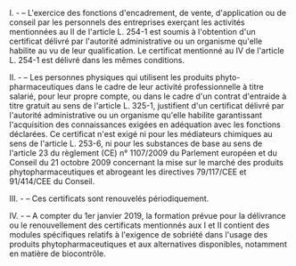 I. - – L'exercice des fonctions d'encadrement, de vente, d'application ou de conseil par les personnels des entreprises exerçant les activités mentionnées au II de l'article L. 254-1 est soumis à l'obtention d'un certificat délivré par l'autorité administrative ou un organisme qu'elle habilite au vu de leur qualification. Le certificat mentionné au IV de l'article L. 254-1 est délivré dans les mêmes conditions.

II. - – Les personnes physiques qui utilisent les produits phyto-pharmaceutiques dans le cadre de leur activité professionnelle à titre salarié, pour leur propre compte, ou dans le cadre d'un contrat d'entraide à titre gratuit au sens de l'article L. 325-1, justifient d'un certificat délivré par l'autorité administrative ou un organisme qu'elle habilite garantissant l'acquisition des connaissances exigées en adéquation avec les fonctions déclarées. Ce certificat n'est exigé ni pour les médiateurs chimiques au sens de l'article L. 253-6, ni pour les substances de base au sens de l'article 23 du règlement (CE) n° 1107/2009 du Parlement européen et du Conseil du 21 octobre 2009 concernant la mise sur le marché des produits phytopharmaceutiques et abrogeant les directives 79/117/CEE et 91/414/CEE du Conseil.

III. - – Ces certificats sont renouvelés périodiquement.

IV. - – A compter du 1er janvier 2019, la formation prévue pour la délivrance ou le renouvellement des certificats mentionnés aux I et II contient des modules spécifiques relatifs à l'exigence de sobriété dans l'usage des produits phytopharmaceutiques et aux alternatives disponibles, notamment en matière de biocontrôle.
